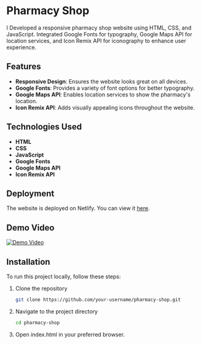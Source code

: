 # Pharmacy Shop

I Developed a responsive pharmacy shop website using HTML, CSS, and JavaScript. Integrated Google Fonts for typography, Google Maps API for location services, and Icon Remix API for iconography to enhance user experience.

## Features

- **Responsive Design**: Ensures the website looks great on all devices.
- **Google Fonts**: Provides a variety of font options for better typography.
- **Google Maps API**: Enables location services to show the pharmacy's location.
- **Icon Remix API**: Adds visually appealing icons throughout the website.

## Technologies Used

- **HTML**
- **CSS**
- **JavaScript**
- **Google Fonts**
- **Google Maps API**
- **Icon Remix API**

## Deployment

The website is deployed on Netlify. You can view it [here](https://srs-pharmashop.netlify.app/).

## Demo Video

[![Demo Video](https://img.youtube.com/vi/your-video-id/0.jpg)](https://www.youtube.com/watch?v=your-video-id)

## Installation

To run this project locally, follow these steps:

1. Clone the repository
   ```bash
   git clone https://github.com/your-username/pharmacy-shop.git
   
2. Navigate to the project directory
   ```bash
   cd pharmacy-shop

3. Open index.html in your preferred browser.

   
